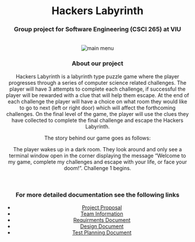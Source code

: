 
<div align="center">
  <h1>Hackers Labyrinth</h1>
  <h3>Group project for Software Engineering (CSCI 265) at VIU</h3>

<br />

  <img src="documentation/mainMenu.png" alt="main menu">
  
<br />

  <h3> About our project </h3>
<p>
   Hackers Labyrinth is a labyrinth type puzzle game where the player progresses through a series of computer science related challenges. The player will have 3 attempts to complete each challenge, if successful the player will be rewarded with a clue that will help them escape. At the end of each    challenge the player will have a choice on what room they would like to go to next (left or right door) which will affect the forthcoming challenges. On   the final level of the game, the player will use the clues they have collected to complete the final challenge and escape the Hackers Labyrinth.
</p>

<p>The story behind our game goes as follows:</p>
<p>
  The player wakes up in a dark room. They look around and only see a terminal window open in the corner displaying the message “Welcome to my game,         complete my challenges and escape with your life, or face your doom!”. Challenge 1 begins.
</p>

<br />

  <h3>For more detailed documentation see the following links</h3>
  <ul>
    <li><a href="https://github.com/Enprogames/Hacker-Labyrinth/tree/main/documentation/Proposal.pdf" target="_blank">Project Proposal</a></li>
    <li><a href="https://github.com/Enprogames/Hacker-Labyrinth/tree/main/documentation/Team.pdf" target="_blank">Team Information </a></li>
    <li><a href="https://github.com/Enprogames/Hacker-Labyrinth/tree/main/documentation/RequirmentsDocument.pdf" target="_blank">Requirments Document</a></li>
    <li><a href="https://github.com/Enprogames/Hacker-Labyrinth/tree/main/documentation/DesignDocument.pdf" target="_blank">Design Document</a></li>
    <li><a href="https://github.com/Enprogames/Hacker-Labyrinth/tree/main/documentation/TestPlanning.pdf" target="_blank">Test Planning Document</a></li>
  </ul>
</div>
